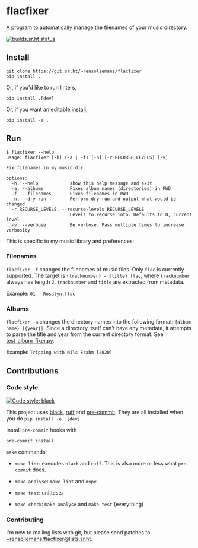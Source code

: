 # flacfixer
A program to automatically manage the filenames of your music
directory.

[![builds.sr.ht status](https://builds.sr.ht/~rensoliemans/flacfixer.svg)](https://builds.sr.ht/~rensoliemans/flacfixer?)

## Install

    git clone https://git.sr.ht/~rensoliemans/flacfixer
    pip install .

Or, if you'd like to run linters,

    pip install .[dev]

Or, if you want an [editable
install](https://setuptools.pypa.io/en/latest/userguide/development_mode.html),

    pip install -e .

## Run

    $ flacfixer --help
    usage: flacfixer [-h] (-a | -f) [-n] [-r RECURSE_LEVELS] [-v]

    Fix filenames in my music dir

    options:
      -h, --help            show this help message and exit
      -a, --albums          Fixes album names (directories) in PWD
      -f, --filenames       Fixes filenames in PWD
      -n, --dry-run         Perform dry run and output what would be changed
      -r RECURSE_LEVELS, --recurse-levels RECURSE_LEVELS
                            Levels to recurse into. Defaults to 0, current level
      -v, --verbose         Be verbose. Pass multiple times to increase verbosity


This is specific to my music library and preferences:

### Filenames
`flacfixer -f` changes the filenames of music files. Only `flac` is
currently supported. The target is `{tracknumber} - {title}.flac`,
where `tracknumber` always has length `2`. `tracknumber` and `title`
are extracted from metadata.

Example: `01 - Rosalyn.flac`

### Albums
`flacfixer -a` changes the directory names into the following format:
`{album name} [{year}]`. Since a directory itself can't have any
metadata, it attempts to parse the title and year from the current
directory format. See
[test_album_fixer.py](https://git.sr.ht/~rensoliemans/flacfixer/tree/main/item/test/test_album_fixer.py).

Example: `Tripping with Nils Frahm [2020]`

## Contributions
### Code style
[![Code style:
black](https://img.shields.io/badge/code%20style-black-000000.svg)](https://github.com/psf/black)

This project uses [black](https://black.readthedocs.io/en/stable/),
[ruff](https://github.com/charliermarsh/ruff) and
[pre-commit](https://pre-commit.com/). They are all installed when you
do `pip install -e .[dev]`.

Install `pre-commit` hooks with

    pre-commit install

`make` commands:
- `make lint`: executes `black` and `ruff`. This is also more or less
what `pre-commit` does.

- `make analyse`: `make lint` and `mypy`

- `make test`: unittests

- `make check`: `make analyse` and `make test` (everything)

### Contributing
I'm new to mailing lists with git, but please send patches to
[~rensoliemans/flacfixer@lists.sr.ht](mailto:~rensoliemans/flacfixer@lists.sr.ht).
